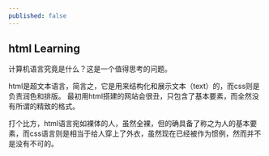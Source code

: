 ```yaml
---
published: false
---
```

## html Learning
计算机语言究竟是什么？这是一个值得思考的问题。

html是超文本语言，简言之，它是用来结构化和展示文本（text）的，而css则是负责润色和排版。
最初用html搭建的网站会很丑，只包含了基本要素，而全然没有所谓的精致的格式。

打个比方，html语言宛如裸体的人，虽然全裸，但的确具备了称之为人的基本要素，而css语言则是相当于给人穿上了外衣，虽然现在已经被作为惯例，然而并不是没有不可的。

